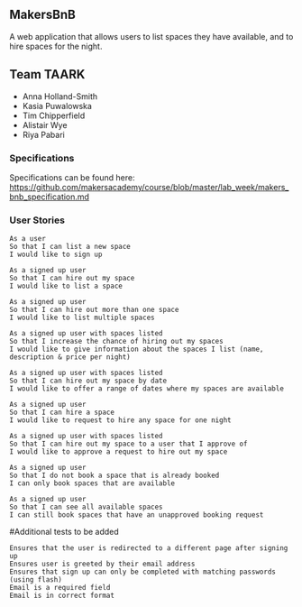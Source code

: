 ## MakersBnB

A web application that allows users to list spaces they have available, and to hire spaces for the night.

## Team TAARK
- Anna Holland-Smith
- Kasia Puwalowska
- Tim Chipperfield
- Alistair Wye
- Riya Pabari

### Specifications

Specifications can be found here: https://github.com/makersacademy/course/blob/master/lab_week/makers_bnb_specification.md

### User Stories

```
As a user
So that I can list a new space
I would like to sign up
```
```
As a signed up user
So that I can hire out my space
I would like to list a space
```
```
As a signed up user
So that I can hire out more than one space
I would like to list multiple spaces
```
```
As a signed up user with spaces listed
So that I increase the chance of hiring out my spaces
I would like to give information about the spaces I list (name, description & price per night)
```
```
As a signed up user with spaces listed
So that I can hire out my space by date
I would like to offer a range of dates where my spaces are available
```
```
As a signed up user
So that I can hire a space
I would like to request to hire any space for one night
```
```
As a signed up user with spaces listed
So that I can hire out my space to a user that I approve of
I would like to approve a request to hire out my space
```
```
As a signed up user
So that I do not book a space that is already booked
I can only book spaces that are available
```
```
As a signed up user
So that I can see all available spaces
I can still book spaces that have an unapproved booking request
```

#Additional tests to be added
```
Ensures that the user is redirected to a different page after signing up
Ensures user is greeted by their email address
Ensures that sign up can only be completed with matching passwords (using flash)
Email is a required field
Email is in correct format
```
